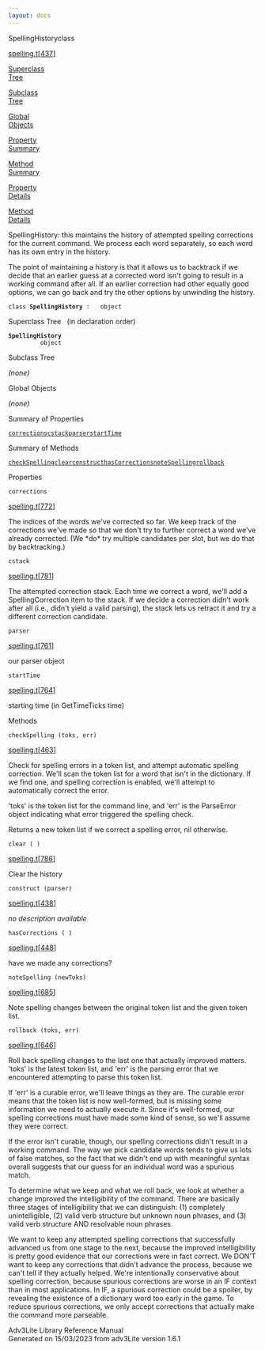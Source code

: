 ```yaml
---
layout: docs
---
```

<span class="title">SpellingHistory</span><span class="type">class</span>

[spelling.t](../file/spelling.t.html)\[[437](../source/spelling.t.html#437)\]

[Superclass  
Tree](#_SuperClassTree_)

[Subclass  
Tree](#_SubClassTree_)

[Global  
Objects](#_ObjectSummary_)

[Property  
Summary](#_PropSummary_)

[Method  
Summary](#_MethodSummary_)

[Property  
Details](#_Properties_)

[Method  
Details](#_Methods_)

<div class="fdesc">

SpellingHistory: this maintains the history of attempted spelling
corrections for the current command. We process each word separately, so
each word has its own entry in the history.

The point of maintaining a history is that it allows us to backtrack if
we decide that an earlier guess at a corrected word isn't going to
result in a working command after all. If an earlier correction had
other equally good options, we can go back and try the other options by
unwinding the history.

`class `**`SpellingHistory`**` :   object`

</div>

<span id="_SuperClassTree_"></span>

<div class="mjhd">

<span class="hdln">Superclass Tree</span>   (in declaration order)

</div>

**`SpellingHistory`**  
`         object`  
<span id="_SubClassTree_"></span>

<div class="mjhd">

<span class="hdln">Subclass Tree</span>  

</div>

*(none)* <span id="_ObjectSummary_"></span>

<div class="mjhd">

<span class="hdln">Global Objects</span>  

</div>

*(none)* <span id="_PropSummary_"></span>

<div class="mjhd">

<span class="hdln">Summary of Properties</span>  

</div>

[`corrections`](#corrections)[`cstack`](#cstack)[`parser`](#parser)[`startTime`](#startTime)

<span id="_MethodSummary_"></span>

<div class="mjhd">

<span class="hdln">Summary of Methods</span>  

</div>

[`checkSpelling`](#checkSpelling)[`clear`](#clear)[`construct`](#construct)[`hasCorrections`](#hasCorrections)[`noteSpelling`](#noteSpelling)[`rollback`](#rollback)

<span id="_Properties_"></span>

<div class="mjhd">

<span class="hdln">Properties</span>  

</div>

<span id="corrections"></span>

`corrections`

[spelling.t](../file/spelling.t.html)\[[772](../source/spelling.t.html#772)\]

<div class="desc">

The indices of the words we've corrected so far. We keep track of the
corrections we've made so that we don't try to further correct a word
we've already corrected. (We \*do\* try multiple candidates per slot,
but we do that by backtracking.)

</div>

<span id="cstack"></span>

`cstack`

[spelling.t](../file/spelling.t.html)\[[781](../source/spelling.t.html#781)\]

<div class="desc">

The attempted correction stack. Each time we correct a word, we'll add a
SpellingCorrection item to the stack. If we decide a correction didn't
work after all (i.e., didn't yield a valid parsing), the stack lets us
retract it and try a different correction candidate.

</div>

<span id="parser"></span>

`parser`

[spelling.t](../file/spelling.t.html)\[[761](../source/spelling.t.html#761)\]

<div class="desc">

our parser object

</div>

<span id="startTime"></span>

`startTime`

[spelling.t](../file/spelling.t.html)\[[764](../source/spelling.t.html#764)\]

<div class="desc">

starting time (in GetTimeTicks time)

</div>

<span id="_Methods_"></span>

<div class="mjhd">

<span class="hdln">Methods</span>  

</div>

<span id="checkSpelling"></span>

`checkSpelling (toks, err)`

[spelling.t](../file/spelling.t.html)\[[463](../source/spelling.t.html#463)\]

<div class="desc">

Check for spelling errors in a token list, and attempt automatic
spelling correction. We'll scan the token list for a word that isn't in
the dictionary. If we find one, and spelling correction is enabled,
we'll attempt to automatically correct the error.

'toks' is the token list for the command line, and 'err' is the
ParseError object indicating what error triggered the spelling check.

Returns a new token list if we correct a spelling error, nil otherwise.

</div>

<span id="clear"></span>

`clear ( )`

[spelling.t](../file/spelling.t.html)\[[786](../source/spelling.t.html#786)\]

<div class="desc">

Clear the history

</div>

<span id="construct"></span>

`construct (parser)`

[spelling.t](../file/spelling.t.html)\[[438](../source/spelling.t.html#438)\]

<div class="desc">

*no description available*

</div>

<span id="hasCorrections"></span>

`hasCorrections ( )`

[spelling.t](../file/spelling.t.html)\[[448](../source/spelling.t.html#448)\]

<div class="desc">

have we made any corrections?

</div>

<span id="noteSpelling"></span>

`noteSpelling (newToks)`

[spelling.t](../file/spelling.t.html)\[[685](../source/spelling.t.html#685)\]

<div class="desc">

Note spelling changes between the original token list and the given
token list.

</div>

<span id="rollback"></span>

`rollback (toks, err)`

[spelling.t](../file/spelling.t.html)\[[646](../source/spelling.t.html#646)\]

<div class="desc">

Roll back spelling changes to the last one that actually improved
matters. 'toks' is the latest token list, and 'err' is the parsing error
that we encountered attempting to parse this token list.

If 'err' is a curable error, we'll leave things as they are. The curable
error means that the token list is now well-formed, but is missing some
information we need to actually execute it. Since it's well-formed, our
spelling corrections must have made some kind of sense, so we'll assume
they were correct.

If the error isn't curable, though, our spelling corrections didn't
result in a working command. The way we pick candidate words tends to
give us lots of false matches, so the fact that we didn't end up with
meaningful syntax overall suggests that our guess for an individual word
was a spurious match.

To determine what we keep and what we roll back, we look at whether a
change improved the intelligibility of the command. There are basically
three stages of intelligibility that we can distinguish: (1) completely
unintelligible, (2) valid verb structure but unknown noun phrases, and
(3) valid verb structure AND resolvable noun phrases.

We want to keep any attempted spelling corrections that successfully
advanced us from one stage to the next, because the improved
intelligibility is pretty good evidence that our corrections were in
fact correct. We DON'T want to keep any corrections that didn't advance
the process, because we can't tell if they actually helped. We're
intentionally conservative about spelling correction, because spurious
corrections are worse in an IF context than in most applications. In IF,
a spurious correction could be a spoiler, by revealing the existence of
a dictionary word too early in the game. To reduce spurious corrections,
we only accept corrections that actually make the command more
parseable.

</div>

<div class="ftr">

Adv3Lite Library Reference Manual  
Generated on 15/03/2023 from adv3Lite version 1.6.1

</div>
